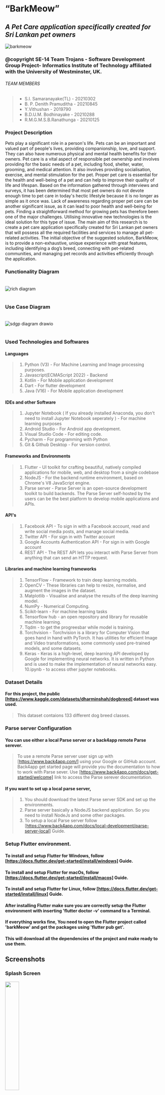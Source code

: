 # **“BarkMeow”**
## *A Pet Care application specifically created for Sri Lankan pet owners*<br>
![barkmeow](https://user-images.githubusercontent.com/95087710/218262011-93adbdf9-1bbb-4573-a4bb-18da11f7a3bf.png)


### @copyright SE-14 Team Trojans - Software Development Group Project- Informatics Institute of Technology affiliated with the University of Westminster, UK.

###### TEAM MEMBERS

>+ S.I. Samaranayake(TL)       - 20210302 <br>
>+ B. P. Denith Pramuditha     - 20210845 <br>
>+ Y.Vithushan                 - 2019790  <br>
>+ B.D.U.M. Bodhinayake        - 20210288 <br>
>+ R.M.G.M.S.B.Ranathunga      - 20210125 <br>

### Project Description

Pets play a significant role in a person's life. Pets can be an important and valued part of people's lives, providing companionship, love, and support. They can also have numerous physical and mental health benefits for their owners. Pet care is a vital aspect of responsible pet ownership and involves providing for the basic needs of a pet, including food, shelter, water, grooming, and medical attention. It also involves providing socialisation, exercise, and mental stimulation for the pet. Proper pet care is essential for the health and well-being of a pet and can help to improve their quality of life and lifespan. Based on the information gathered through interviews and surveys, it has been determined that most pet owners do not devote enough time to pet care in today's hectic  lifestyle because it is no longer as simple as it once was. Lack of awareness regarding proper pet care can be another significant issue, as it can lead to poor health and well-being for pets. Finding a straightforward method for growing pets has therefore been one of the major challenges. Utilising innovative new technologies is the ideal solution for this type of issue. The main aim of this research is to create a pet care application specifically created for Sri Lankan pet owners that will possess all the required facilities and services to manage all pet-related activities. The initial objective of the suggested solution, BarkMeow, is to provide a non-exhaustive, unique experience with great features, including identifying a dog’s breed, connecting with pet-related communities, and managing pet records and activities efficiently through the application. <br>

### Functionality Diagram <br><br>

![rich diagram](https://user-images.githubusercontent.com/95087710/216807892-584b6eb5-6986-496c-adf0-47cd6e19ff0a.png) <br> <br>

### Use Case Diagram <br><br>

![sdgp diagram drawio](https://user-images.githubusercontent.com/95087710/216822084-1d729689-ff29-4a4e-bd60-aecafc7458b2.png) <br> <br>


### Used Technologies and Softwares

#### Languages<br>

> 1. Python (V3) - For Machine Learning and Image processing purposes.
> 2. Javascript(ECMAScript 2022) - Backend
> 3. Kotlin - For Mobile application development
> 4. Dart - For flutter development
> 5. Java (V16) - For Mobile application development

#### IDEs and other Software <br>

> 1. Jupyter Notebook ( If you already installed Anaconda, you don't need to install Jupyter Notebook seperately ) - For machine learning purposes
> 2. Android Studio - For Android app development.
> 3. Visual Studio Code - For editing code.
> 4. Pycharm - For programming with Python 
> 5. Git & Github Desktop - For version control.

#### Frameworks and Environments 

> 1. Flutter - UI toolkit for crafting beautiful, natively compiled applications for mobile, web, and desktop from a single codebase
> 2. NodeJS - For the backend runtime environment, based on Chrome's V8 JavaScript engine.
> 3. Parse server - Parse Server is an open-source development toolkit to build backends. The Parse Server self-hosted by the users can be the best platform to develop mobile applications and APIs.

#### API's

> 1. Facebook API - To sign in with a Facebook account, read and write social media posts, and manage social media.
> 2. Twitter API - For sign in with Twitter account
> 3. Google Accounts Authentication API - For sign in with Google account
> 4. REST API - The REST API lets you interact with Parse Server from anything that can send an HTTP request.

#### Libraries and machine learning frameworks

> 1. TensorFlow - Framework to train deep learning models.
> 2. OpenCV - These libraries can help to resize, normalise, and augment the images in the dataset.
> 3. Matplotlib - Visualise and analyse the results of the deep learning model.
> 4. NumPy - Numerical Computing.
> 5. Scikit-learn - For machine learning tasks
> 6. Tensorflow hub - an open repository and library for reusable machine learning. 
> 7. Tqdm - to get the progreesbar while model is training.
> 8. Torchvision - Torchvision is a library for Computer Vision that goes hand in hand with PyTorch. It has utilities for efficient Image and Video transformations,  some commonly used pre-trained models, and some datasets.
> 9. Keras - Keras is a high-level, deep learning API developed by Google for implementing neural networks. It is written in Python and is used to make the implementation of neural networks easy.
> 10.ipynb - to access other jupyter notebooks.

### Dataset Details

#### For this project, the public [https://www.kaggle.com/datasets/dharminshah/dogbreed] dataset was used.

> This dataset contaions 133 different dog breed classes.

### Parse server Configuration

#### You can use either a local Parse server or a back4app remote Parse serever.

> To use a remote Parse server user sign up with [https://www.back4app.com/] using your Google or GitHub account.
> Back4app get started page will provide you the documentation to how to work with Parse sever. 
> Use [https://www.back4app.com/docs/get-started/welcome] link to access the Parse serever documentation.

#### If you want to set up a local parse server, 

> 1. You should download the latest Parse server SDK and set up the environments.
> 2. Parse server basically a NodeJS backend application. So you need to install NodeJs and some other packages.
> 3. To setup a local Parse server follow [https://www.back4app.com/docs/local-development/parse-server-local] Guide.

### Setup Flutter environment.

#### To install and setup Flutter for Windows, follow [https://docs.flutter.dev/get-started/install/windows] Guide.
#### To install and setup Flutter for macOs, follow [https://docs.flutter.dev/get-started/install/macos] Guide.
#### To install and setup Flutter for Linux, follow [https://docs.flutter.dev/get-started/install/linux] Guide.

#### After installing Flutter make sure you are correctly setup the Flutter environment with inserting 'flutter doctor -v' command to a  Terminal.

#### If everything works fine, You need to open the Flutter project called 'barkMeow' and get the packages using 'flutter pub get'.
#### This will download all the dependencies of the project and make ready to use them.

## Screenshots

### Splash Screen

<img src="https://user-images.githubusercontent.com/95087710/236792418-e866aa46-fd96-48e1-bce5-a45c85fa803d.jpg" style="display: inline-block; width: 30%;"/>

### Onboarding Screens

<div style="display: flex;">
  <img src="https://user-images.githubusercontent.com/95087710/236794866-473a83b6-3b64-4c36-9e94-f2ab700c7b87.jpg" style="display: inline-block; width: 30%;" />
  <img src="https://user-images.githubusercontent.com/95087710/236795001-4431030c-ec3a-46e7-8dd0-96fb3ae9df5d.jpg" style="display: inline-block; width: 30%;" />
  <img src="https://user-images.githubusercontent.com/95087710/236817502-8aa6a06d-adc9-4f5c-bcb0-a59cbb04f659.jpg" style="display: inline-block; width: 30%;" />
</div>

<div style="display: flex;">
  <img src="https://user-images.githubusercontent.com/95087710/236817740-e97f68d7-c60b-4dcd-8c67-618419a5502a.jpg" style="display: inline-block; width: 30%;" />
  <img src="https://user-images.githubusercontent.com/95087710/236817763-0eb238e4-5deb-4c14-a27f-20bc4912a34d.jpg" style="display: inline-block; width: 30%;" />
</div>

### Choose Sign-In or Sign-Up

<img src="https://user-images.githubusercontent.com/95087710/236818552-227fd21a-477b-4f7d-a100-91cdc5d97fb8.jpg" style="display: inline-block; width: 30%;" />

### Sign-Up Page

<img src="https://user-images.githubusercontent.com/95087710/236820483-f1102701-0e82-415a-b594-a16dd550e58c.jpg" style="display: inline-block; width: 30%;" />

### Sign-In page

<img src="https://user-images.githubusercontent.com/95087710/236820672-209b0a43-d6b2-4e80-aa50-71dfd5e4279a.jpg" style="display: inline-block; width: 30%;" />

### Home Page

<img src="https://user-images.githubusercontent.com/95087710/236820848-220b6986-42df-4481-85d9-a180c91f5552.jpg" style="display: inline-block; width: 30%;" />

### Menu

<img src="https://user-images.githubusercontent.com/95087710/236821172-ed7933af-a5a4-4c17-8691-7ca232a3703f.jpg" style="display: inline-block; width: 30%;" />

### Pet Store

<img src="https://user-images.githubusercontent.com/95087710/236821380-924b7a09-b1c2-4306-94df-924a123a0c8e.jpg" style="display: inline-block; width: 30%;" />

### Pet Breed Prediction Screen

<div style="display: flex;">
  <img src="https://user-images.githubusercontent.com/95087710/236821609-1ba56e2d-f59f-44ee-9d5d-2dcad16d11f8.jpg" style="display: inline-block; width: 30%;" />
  <img src="https://user-images.githubusercontent.com/95087710/236821622-2c355641-2218-411b-b755-067884e04c85.jpg" style="display: inline-block; width: 30%;" />
  <img src="https://user-images.githubusercontent.com/95087710/236821629-2d6958f3-5cdd-4d35-91cf-dd46f02482b5.jpg" style="display: inline-block; width: 30%;" />
</div>

<div style="display: flex;">
  <img src="https://user-images.githubusercontent.com/95087710/236821643-3885d4a2-f99a-4c7a-adee-d19332006973.jpg" style="display: inline-block; width: 30%;" />
  <img src="https://user-images.githubusercontent.com/95087710/236821656-c8d55865-c8a6-46c6-874c-7bc8098b6a81.jpg" style="display: inline-block; width: 30%;" />
  <img src="https://user-images.githubusercontent.com/95087710/236821666-78e2b055-2e2c-407e-bf82-ab1876b012a1.jpg" style="display: inline-block; width: 30%;" />
</div>

<div style="display: flex;">
  <img src="https://user-images.githubusercontent.com/95087710/236821673-0e6d0839-c8cc-4514-8567-f1ede39dde27.jpg" style="display: inline-block; width: 30%;" />
  <img src="https://user-images.githubusercontent.com/95087710/236821684-88cbf808-cb3f-4578-9436-65871bcbaafb.jpg" style="display: inline-block; width: 30%;" />
</div>

### Notification Page

<img src="https://user-images.githubusercontent.com/95087710/236823609-e405a843-b301-4711-b238-cc6b73ebe857.jpg" style="display: inline-block; width: 30%;" />

### Profile Page

<div style="display: flex;">
  <img src="https://user-images.githubusercontent.com/95087710/236824190-e6c9b402-180e-41ec-a67d-296fb4f36531.jpg" style="display: inline-block; width: 30%;" />
  <img src="https://user-images.githubusercontent.com/95087710/236824203-1f82ac48-1bce-46a0-b783-d87c81ab626c.jpg" style="display: inline-block; width: 30%;" />
  <img src="https://user-images.githubusercontent.com/95087710/236824208-1c1798e1-7b95-40db-b3a8-d7a5bb7e6428.jpg" style="display: inline-block; width: 30%;" />
</div>

### About Us Page

<img src="https://user-images.githubusercontent.com/95087710/236824463-76de6543-72cf-4cfd-9141-cf0fb77b8d42.jpg" style="display: inline-block; width: 30%;" />

### Functionality Demonstration Video

https://drive.google.com/file/d/1tT_QZyB11Wm4MMJwGZ_q6l1i2i3OCN1F/view?usp=sharing
